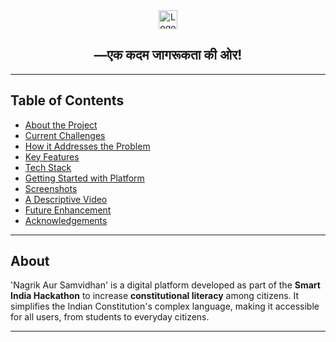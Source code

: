 <div align="center">
  <picture>
    <source media="(prefers-color-scheme: dark)" srcset="https://github.com/user-attachments/assets/9a9a97da-47db-436c-9e4b-16124982319b">
    <img alt="Logo" src="https://github.com/user-attachments/assets/9a9a97da-47db-436c-9e4b-16124982319b" style="width: 30px; height: auto;">
  </picture>
</div>
<div align="center">

## —एक कदम जागरूकता की ओर!

</div>

---

## Table of Contents

- [About the Project](#about)
- [Current Challenges](#challenges-addressed-by-citizens)
- [How it Addresses the Problem](#how-it-addresses-the-problem)
- [Key Features](#key-features)
- [Tech Stack](#tech-stack)
- [Getting Started with Platform](#getting-started-with-platform)
- [Screenshots](#screenshots)
- [A Descriptive Video](#a-descriptive-video)
- [Future Enhancement](#future-enhancement)
- [Acknowledgements](#acknowledgements)

---
## About

'Nagrik Aur Samvidhan' is a digital platform developed as part of the **Smart India Hackathon** to increase **constitutional literacy** among citizens. It simplifies the Indian Constitution's complex language, making it accessible for all users, from students to everyday citizens.

---
